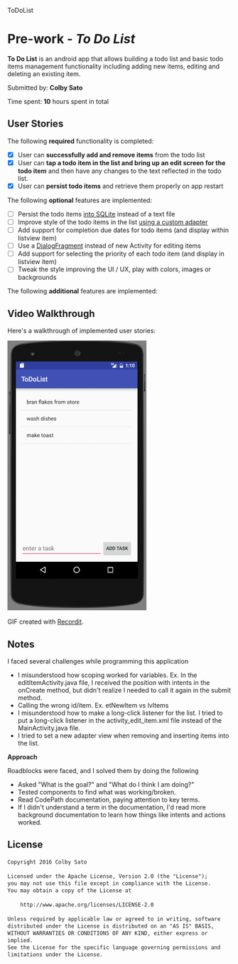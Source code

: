 ToDoList

# Pre-work - *To Do List*

**To Do List** is an android app that allows building a todo list and basic todo items management functionality including adding new items, editing and deleting an existing item.

Submitted by: **Colby Sato**

Time spent: **10** hours spent in total

## User Stories

The following **required** functionality is completed:

* [X] User can **successfully add and remove items** from the todo list
* [X] User can **tap a todo item in the list and bring up an edit screen for the todo item** and then have any changes to the text reflected in the todo list.
* [X] User can **persist todo items** and retrieve them properly on app restart

The following **optional** features are implemented:

* [ ] Persist the todo items [into SQLite](http://guides.codepath.com/android/Persisting-Data-to-the-Device#sqlite) instead of a text file
* [ ] Improve style of the todo items in the list [using a custom adapter](http://guides.codepath.com/android/Using-an-ArrayAdapter-with-ListView)
* [ ] Add support for completion due dates for todo items (and display within listview item)
* [ ] Use a [DialogFragment](http://guides.codepath.com/android/Using-DialogFragment) instead of new Activity for editing items
* [ ] Add support for selecting the priority of each todo item (and display in listview item)
* [ ] Tweak the style improving the UI / UX, play with colors, images or backgrounds

The following **additional** features are implemented:


## Video Walkthrough 

Here's a walkthrough of implemented user stories:

<img src='toDoList.gif' title='Video Walkthrough' width='' alt='Video Walkthrough' />

GIF created with [Recordit](http://recordit.co/).

## Notes

I faced several challenges while programming this application
* I misunderstood how scoping worked for variables. Ex. In the editItemActivity.java file, I received the position with intents in the onCreate method, but didn't realize I needed to call it again in the submit method.
* Calling the wrong id/item. Ex. etNewItem vs lvItems
* I misunderstood how to make a long-click listener for the list. I tried to put a long-click listener in the activity_edit_item.xml file instead of the MainActivity.java file. 
* I tried to set a new adapter view when removing and inserting items into the list.  

**Approach**

Roadblocks were faced, and I solved them by doing the following
* Asked "What is the goal?" and "What do I think I am doing?"
* Tested components to find what was working/broken.
* Read CodePath documentation, paying attention to key terms. 
* If I didn't understand a term in the documentation, I'd read more background documentation to learn how things like intents and actions worked. 
 
## License

    Copyright 2016 Colby Sato

    Licensed under the Apache License, Version 2.0 (the "License");
    you may not use this file except in compliance with the License.
    You may obtain a copy of the License at

        http://www.apache.org/licenses/LICENSE-2.0

    Unless required by applicable law or agreed to in writing, software
    distributed under the License is distributed on an "AS IS" BASIS,
    WITHOUT WARRANTIES OR CONDITIONS OF ANY KIND, either express or implied.
    See the License for the specific language governing permissions and
    limitations under the License.